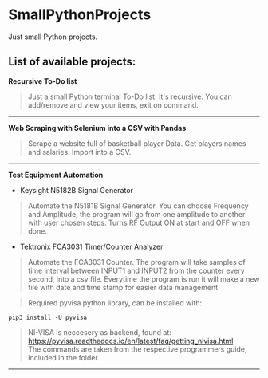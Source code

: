 # SmallPythonProjects
Just small Python projects.

## List of available projects:

**Recursive To-Do list**

 >Just a small Python terminal To-Do list.
 It's recursive.
 You can add/remove and view your items, exit on command.

---

**Web Scraping with Selenium into a CSV with Pandas**
 
 >Scrape a website full of basketball player Data.
 Get players names and salaries.
 Import into a CSV.
 
 ---
 
 **Test Equipment Automation**
 - Keysight N5182B Signal Generator
 
 >Automate the N5181B Signal Generator.
 >You can choose Frequency and Amplitude, the program will go from one amplitude to another with user chosen steps.
 >Turns RF Output ON at start and OFF when done.<br>
 
 - Tektronix FCA3031 Timer/Counter Analyzer
 
 >Automate the FCA3031 Counter.
 >The program will take samples of time interval between INPUT1 and INPUT2 from the counter every second, into a csv file.
 >Everytime the program is run it will make a new file with date and time stamp for easier data management<br>
 
 >Required pyvisa python library, can be installed with:
``` 
pip3 install -U pyvisa
```
 
 > NI-VISA is neccesery as backend, found at:
 > https://pyvisa.readthedocs.io/en/latest/faq/getting_nivisa.html<br>
 > The commands are taken from the respective programmers guide, included in the folder.
 
 ---
